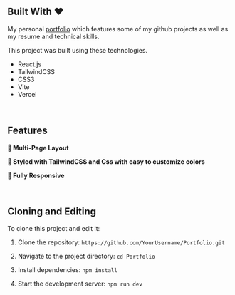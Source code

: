 ## Built With ❤️

My personal <a href="https://mullai-portfolio.vercel.app/" target="_blank">portfolio</a> which features some of my github projects as well as my resume and technical skills.<br/>

This project was built using these technologies.

- React.js
- TailwindCSS
- CSS3
- Vite
- Vercel
<br>

## Features

**📖 Multi-Page Layout**

**🎨 Styled with TailwindCSS and Css with easy to customize colors**

**📱 Fully Responsive**

<br>

## Cloning and Editing

To clone this project and edit it:

1. Clone the repository:
`https://github.com/YourUsername/Portfolio.git`

2. Navigate to the project directory: `cd Portfolio`

3. Install dependencies: `npm install`

4. Start the development server: `npm run dev`



